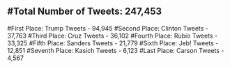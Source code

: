 #Total Number of Tweets: 247,453 
---
#First Place: Trump Tweets - 94,945
#Second Place: Clinton Tweets - 37,763
#Third Place: Cruz Tweets - 36,102
#Fourth Place: Rubio Tweets - 33,325
#Fifth Place: Sanders Tweets - 21,779
#Sixth Place: Jeb! Tweets - 12,851
#Seventh Place: Kasich Tweets - 6,123
#Last Place: Carson Tweets - 4,567
